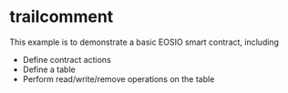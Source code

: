 # trailcomment

This example is to demonstrate a basic EOSIO smart contract, including

- Define contract actions
- Define a table
- Perform read/write/remove operations on the table
